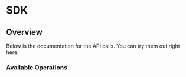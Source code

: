 # SDK

## Overview

Below is the documentation for the API calls. You can try them out right here. 


### Available Operations

